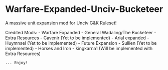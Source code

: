 # Warfare-Expanded-Unciv-Bucketeer
A massive unit expansion mod for Unciv G&amp;K Ruleset!

Credited Mods:
    - Warfare Expanded - General Wadaling/The Bucketeer
    - Extra Resources - Cavenir (Yet to be implemented)
    - Arial expanded - Huymnsel (Yet to be implemented)
    - Future Expansion - Sullien (Yet to be implemented)
    - Horses and Iron - kingkarna1 (Will be implemented with Extra Resources)
    
    ... Enjoy!
